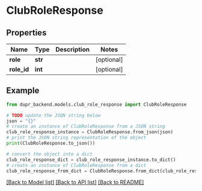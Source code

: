 # ClubRoleResponse


## Properties

Name | Type | Description | Notes
------------ | ------------- | ------------- | -------------
**role** | **str** |  | [optional] 
**role_id** | **int** |  | [optional] 

## Example

```python
from dupr_backend.models.club_role_response import ClubRoleResponse

# TODO update the JSON string below
json = "{}"
# create an instance of ClubRoleResponse from a JSON string
club_role_response_instance = ClubRoleResponse.from_json(json)
# print the JSON string representation of the object
print(ClubRoleResponse.to_json())

# convert the object into a dict
club_role_response_dict = club_role_response_instance.to_dict()
# create an instance of ClubRoleResponse from a dict
club_role_response_from_dict = ClubRoleResponse.from_dict(club_role_response_dict)
```
[[Back to Model list]](../README.md#documentation-for-models) [[Back to API list]](../README.md#documentation-for-api-endpoints) [[Back to README]](../README.md)


